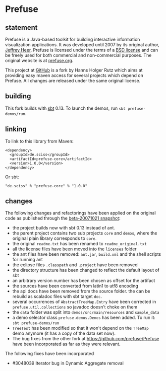 # Prefuse

## statement

Prefuse is a Java-based toolkit for building interactive information visualization applications. It was developed until 2007 by its original author, [Jeffrey Heer](http://homes.cs.washington.edu/~jheer/). Prefuse is licensed under the terms of a [BSD license](http://github.com/Sciss/Prefuse/blob/master/licenses/Prefuse-License.txt) and can be freely used for both commercial and non-commercial purposes. The original website is at [prefuse.org](http://prefuse.org/).

This project at [GitHub](http://github.com/Sciss/Prefuse) is a fork by Hanns Holger Rutz which aims at providing easy maven access for several projects which depend on Prefuse. All changes are released under the same original license.

## building

This fork builds with [sbt](http://www.scala-sbt.org/) 0.13. To launch the demos, run `sbt prefuse-demos/run`.

## linking

To link to this library from Maven:

    <dependency>
      <groupId>de.sciss</groupId>
      <artifactId>prefuse-core</artifactId>
      <version>1.0.0</version>
    </dependency>

Or sbt:

    "de.sciss" % "prefuse-core" % "1.0.0"

## changes

The following changes and refactorings have been applied on the original code as published through the [beta-20071021 snapshot](http://sourceforge.net/projects/prefuse/files/prefuse/beta-20071021/):

* the project builds now with sbt 0.13 instead of ant.
* the parent project contains two sub projects `core` and `demos`, where the original plain library corresponds to `core`.
* the original `readme.txt` has been renamed to `readme_original.txt`
* all the license files have been moved into the `licenses` folder
* the ant files have been removed: `ant.jar`, `build.xml` and the shell scripts for running ant
* the eclipse files `.classpath` and `.project` have been removed
* the directory structure has been changed to reflect the default layout of sbt
* an arbitrary version number has been chosen as offset for the artifact
* the sources have been converted from latin1 to utf8 encoding
* the api docs have been removed from the source folder. the can be rebuild as scaladoc files with sbt target `doc`.
* several occurrences of `AbstractTreeMap.Entry` have been corrected in `prefuse.util.collections` so javadoc doesn't choke on them
* the `data` folder was split into `demos/src/main/resources` and `sample_data`
* a demo selector class `prefuse.demos.Demos` has been added. To run it: `sbt prefuse-demos/run`
* `TreeTest` has been modified so that it won't depend on the `TreeMap` demo anymore (it has a copy of the data set now).
* The bug fixes from the other fork at https://github.com/prefuse/Prefuse have been incorporated as far as they were relevant.

The following fixes have been incorporated

* #3048039 Iterator bug in Dynamic Aggregate removal 
